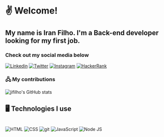 # ✌️ Welcome!

## My name is Iran Filho. I'm a Back-end developer looking for my first job.

### Check out my social media below

[![Linkedin](https://img.shields.io/badge/LinkedIn-0077B5?style=for-the-badge&logo=linkedin&logoColor=white)](https://www.linkedin.com/in/iranfilho/) [![Twitter](https://img.shields.io/badge/Twitter-1DA1F2?style=for-the-badge&logo=twitter&logoColor=white)](https://twitter.com/jiffilho) [![Instagram](https://img.shields.io/badge/Instagram-E4405F?style=for-the-badge&logo=instagram&logoColor=white)](https://www.instagram.com/iranfilho1998/) [![HackerRank](https://img.shields.io/badge/-Hackerrank-2EC866?style=for-the-badge&logo=HackerRank&logoColor=white
)](https://www.hackerrank.com/iran_filho/)

### 🖧 My contributions

![jifilho's GitHub stats](https://github-readme-stats.vercel.app/api?username=jifilho&show_icons=true&theme=dracula)

## 🖥️ Technologies I use

<div style= "display: inline_block"></br>
    <img align="center" alt="HTML" src="https://img.shields.io/badge/HTML-239120?style=for-the-badge&logo=html5&logoColor=white" /> <img align="center" alt="CSS" src="https://img.shields.io/badge/CSS-239120?&style=for-the-badge&logo=css3&logoColor=white" /> <img align="center" alt="git" src="https://img.shields.io/badge/GIT-E44C30?style=for-the-badge&logo=git&logoColor=white" /> <img align="center" alt="JavaScript" src="https://img.shields.io/badge/JavaScript-F7DF1E?style=for-the-badge&logo=javascript&logoColor=black" /> <img align="center" alt="Node JS" src="https://img.shields.io/badge/Node.js-43853D?style=for-the-badge&logo=node.js&logoColor=white" />
</div>
